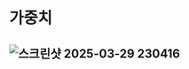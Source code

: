 # 가중치

## ![스크린샷 2025-03-29 230416](https://github.com/user-attachments/assets/cb438798-6faa-4f91-bc9d-d5671a4722fc)

